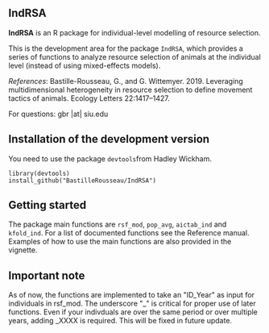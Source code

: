 


## IndRSA  ##

**IndRSA** is an R package for individual-level modelling of resource selection.

This is the development area for the package `IndRSA`, which provides a series of functions to analyze resource selection of animals at the individual level (instead of using mixed-effects models). 

*References*: Bastille-Rousseau, G., and G. Wittemyer. 2019. Leveraging multidimensional heterogeneity in resource selection to define movement tactics of animals. Ecology Letters 22:1417–1427.

For questions: gbr |at| siu.edu

## Installation of the development version  ##

You need to use the package `devtools`from Hadley Wickham. 
    
    library(devtools)
    install_github("BastilleRousseau/IndRSA")


## Getting started ##

The package main functions are `rsf_mod`, `pop_avg`, `aictab_ind` and `kfold_ind`.  For a list of documented functions see the Reference manual. 
Examples of how to use the main functions are also provided in the vignette. 

## Important note ##
As of now, the functions are implemented to take an "ID_Year" as input for individuals in rsf_mod. The underscore "_" is critical for proper use of later functions. Even if your indivduals are over the same period or over multiple years, adding _XXXX is required. This will be fixed in future update.   

